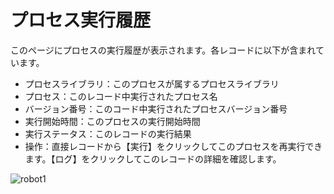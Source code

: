 # プロセス実行履歴

このページにプロセスの実行履歴が表示されます。各レコードに以下が含まれています。
- プロセスライブラリ：このプロセスが属するプロセスライブラリ
- プロセス：このレコード中実行されたプロセス名
- バージョン番号：このコード中実行されたプロセスバージョン番号
- 実行開始時間：このプロセスの実行開始時間
- 実行ステータス：このレコードの実行結果
- 操作：直接レコードから【実行】をクリックしてこのプロセスを再実行できます。【ログ】をクリックしてこのレコードの詳細を確認します。

![robot1](https://docimages.blob.core.chinacloudapi.cn/images/Robot/Robot-History-0.png)
